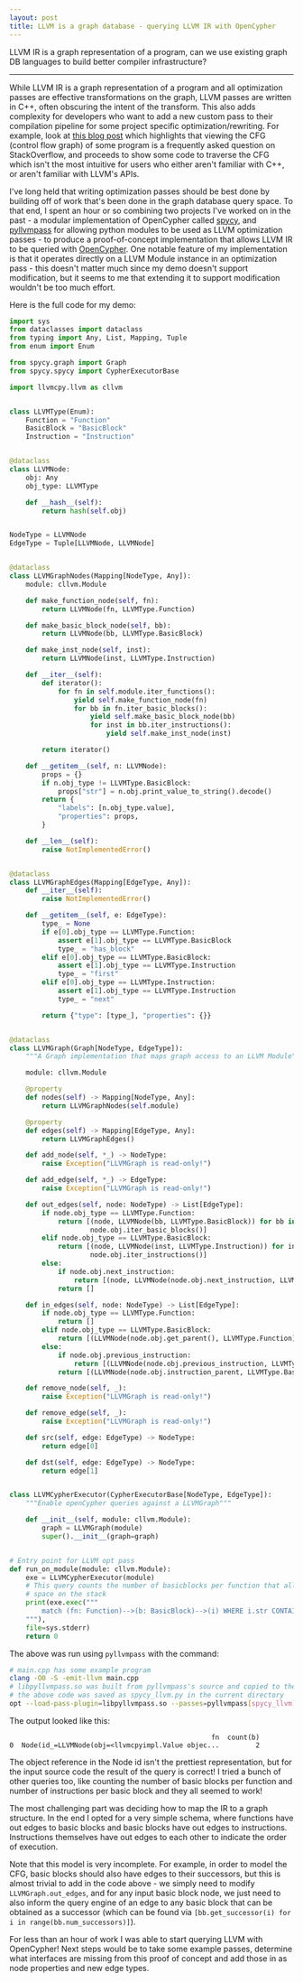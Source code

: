 ```yaml
---
layout: post
title: LLVM is a graph database - querying LLVM IR with OpenCypher
---
```


LLVM IR is a graph representation of a program, can we use existing graph DB
languages to build better compiler infrastructure?

---


While LLVM IR is a graph representation of a program and all optimization passes
are effective transformations on the graph, LLVM passes are written in C++,
often obscuring the intent of the transform. This also adds complexity for
developers who want to add a new custom pass to their compilation pipeline for
some project specific optimization/rewriting. For example, look at [this blog
post](https://eli.thegreenplace.net/2013/09/16/analyzing-function-cfgs-with-llvm)
which highlights that viewing the CFG (control flow graph) of some program is a
frequently asked question on StackOverflow, and proceeds to show some code to
traverse the CFG which isn't the most intuitive for users who either aren't
familiar with C++, or aren't familiar with LLVM's APIs.

I've long held that writing optimization passes should be best done by building
off of work that's been done in the graph database query space. To that end,
I spent an hour or so combining two projects I've worked on in the past - a
modular implementation of OpenCypher called
[spycy](https://github.com/aneeshdurg/spycy), and
[pyllvmpass](https://github.com/aneeshdurg/pyllvmpass) for allowing python
modules to be used as LLVM optimization passes - to produce a proof-of-concept
implementation that allows LLVM IR to be queried with
[OpenCypher](https://opencypher.org/). One notable feature of my implementation
is that it operates directly on a LLVM Module instance in an optimization pass -
this doesn't matter much since my demo doesn't support modification, but it
seems to me that extending it to support modification wouldn't be too much
effort.

Here is the full code for my demo:

```python
import sys
from dataclasses import dataclass
from typing import Any, List, Mapping, Tuple
from enum import Enum

from spycy.graph import Graph
from spycy.spycy import CypherExecutorBase

import llvmcpy.llvm as cllvm


class LLVMType(Enum):
    Function = "Function"
    BasicBlock = "BasicBlock"
    Instruction = "Instruction"


@dataclass
class LLVMNode:
    obj: Any
    obj_type: LLVMType

    def __hash__(self):
        return hash(self.obj)


NodeType = LLVMNode
EdgeType = Tuple[LLVMNode, LLVMNode]


@dataclass
class LLVMGraphNodes(Mapping[NodeType, Any]):
    module: cllvm.Module

    def make_function_node(self, fn):
        return LLVMNode(fn, LLVMType.Function)

    def make_basic_block_node(self, bb):
        return LLVMNode(bb, LLVMType.BasicBlock)

    def make_inst_node(self, inst):
        return LLVMNode(inst, LLVMType.Instruction)

    def __iter__(self):
        def iterator():
            for fn in self.module.iter_functions():
                yield self.make_function_node(fn)
                for bb in fn.iter_basic_blocks():
                    yield self.make_basic_block_node(bb)
                    for inst in bb.iter_instructions():
                        yield self.make_inst_node(inst)

        return iterator()

    def __getitem__(self, n: LLVMNode):
        props = {}
        if n.obj_type != LLVMType.BasicBlock:
            props["str"] = n.obj.print_value_to_string().decode()
        return {
            "labels": [n.obj_type.value],
            "properties": props,
        }

    def __len__(self):
        raise NotImplementedError()


@dataclass
class LLVMGraphEdges(Mapping[EdgeType, Any]):
    def __iter__(self):
        raise NotImplementedError()

    def __getitem__(self, e: EdgeType):
        type_ = None
        if e[0].obj_type == LLVMType.Function:
            assert e[1].obj_type == LLVMType.BasicBlock
            type_ = "has_block"
        elif e[0].obj_type == LLVMType.BasicBlock:
            assert e[1].obj_type == LLVMType.Instruction
            type_ = "first"
        elif e[0].obj_type == LLVMType.Instruction:
            assert e[1].obj_type == LLVMType.Instruction
            type_ = "next"

        return {"type": [type_], "properties": {}}


@dataclass
class LLVMGraph(Graph[NodeType, EdgeType]):
    """A Graph implementation that maps graph access to an LLVM Module"""

    module: cllvm.Module

    @property
    def nodes(self) -> Mapping[NodeType, Any]:
        return LLVMGraphNodes(self.module)

    @property
    def edges(self) -> Mapping[EdgeType, Any]:
        return LLVMGraphEdges()

    def add_node(self, *_) -> NodeType:
        raise Exception("LLVMGraph is read-only!")

    def add_edge(self, *_) -> EdgeType:
        raise Exception("LLVMGraph is read-only!")

    def out_edges(self, node: NodeType) -> List[EdgeType]:
        if node.obj_type == LLVMType.Function:
            return [(node, LLVMNode(bb, LLVMType.BasicBlock)) for bb in
                    node.obj.iter_basic_blocks()]
        elif node.obj_type == LLVMType.BasicBlock:
            return [(node, LLVMNode(inst, LLVMType.Instruction)) for inst in
                    node.obj.iter_instructions()]
        else:
            if node.obj.next_instruction:
                return [(node, LLVMNode(node.obj.next_instruction, LLVMType.Instruction))]
            return []

    def in_edges(self, node: NodeType) -> List[EdgeType]:
        if node.obj_type == LLVMType.Function:
            return []
        elif node.obj_type == LLVMType.BasicBlock:
            return [(LLVMNode(node.obj.get_parent(), LLVMType.Function), node)]
        else:
            if node.obj.previous_instruction:
                return [(LLVMNode(node.obj.previous_instruction, LLVMType.Instruction), node)]
            return [(LLVMNode(node.obj.instruction_parent, LLVMType.BasicBlock), node)]

    def remove_node(self, _):
        raise Exception("LLVMGraph is read-only!")

    def remove_edge(self, _):
        raise Exception("LLVMGraph is read-only!")

    def src(self, edge: EdgeType) -> NodeType:
        return edge[0]

    def dst(self, edge: EdgeType) -> NodeType:
        return edge[1]


class LLVMCypherExecutor(CypherExecutorBase[NodeType, EdgeType]):
    """Enable openCypher queries against a LLVMGraph"""

    def __init__(self, module: cllvm.Module):
        graph = LLVMGraph(module)
        super().__init__(graph=graph)


# Entry point for LLVM opt pass
def run_on_module(module: cllvm.Module):
    exe = LLVMCypherExecutor(module)
    # This query counts the number of basicblocks per function that allocate
    # space on the stack
    print(exe.exec("""
        match (fn: Function)-->(b: BasicBlock)-->(i) WHERE i.str CONTAINS 'alloca' RETURN fn, count(b)
    """),
    file=sys.stderr)
    return 0
```

The above was run using `pyllvmpass` with the command:

```bash
# main.cpp has some example program
clang -O0 -S -emit-llvm main.cpp 
# libpyllvmpass.so was built from pyllvmpass's source and copied to the current directory
# the above code was saved as spycy_llvm.py in the current directory
opt --load-pass-plugin=libpyllvmpass.so --passes=pyllvmpass[spycy_llvm] main.ll -S
```

The output looked like this:

```
                                                  fn  count(b)
0  Node(id_=LLVMNode(obj=<llvmcpyimpl.Value objec...         2
```

The object reference in the Node id isn't the prettiest representation, but for
the input source code the result of the query is correct! I tried a bunch of
other queries too, like counting the number of basic blocks per function and
number of instructions per basic block and they all seemed to work!

The most challenging part was deciding how to map the IR to a graph structure.
In the end I opted for a very simple schema, where functions have out edges to
basic blocks and basic blocks have out edges to instructions. Instructions
themselves have out edges to each other to indicate the order of execution.

Note that this model is very incomplete. For example, in order to model the CFG,
basic blocks should also have edges to their successors, but this is almost
trivial to add in the code above - we simply need to modify
`LLVMGraph.out_edges`, and for any input basic block node, we just need to also
inform the query engine of an edge to any basic block that can be obtained as a
successor (which can be found via `[bb.get_successor(i) for i in
range(bb.num_successors)]`).

For less than an hour of work I was able to start querying LLVM with OpenCypher!
Next steps would be to take some example passes, determine what interfaces are
missing from this proof of concept and add those in as node properties and new
edge types.
